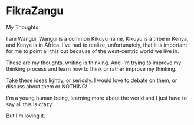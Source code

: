 # FikraZangu
My Thoughts

I am Wangui, Wangui is a common Kikuyu name, Kikuyu is a tribe in Kenya, and Kenya is in Africa.
I've had to realize, unfortunately, that it is important for me to point all this out because of the west-centric world we live in. 

These are my thoughts, writing is thinking. And I'm trying to improve my thinking process and learn how to think or rather improve my thinking.

Take these ideas lightly, or seriosly. I would love to debate on them, or discuss about them or NOTHING!

I'm a young human being, learning more about the world and I just have to say all this is crazy.

But I'm loving it.
